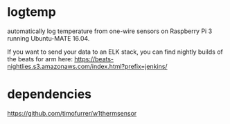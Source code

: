 # logtemp
automatically log temperature from one-wire sensors on Raspberry Pi 3 running Ubuntu-MATE 16.04.

If you want to send your data to an ELK stack, you can find nightly builds of the beats for arm here: https://beats-nightlies.s3.amazonaws.com/index.html?prefix=jenkins/

# dependencies
https://github.com/timofurrer/w1thermsensor
